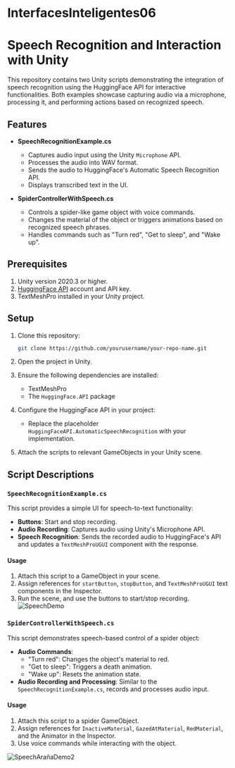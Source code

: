 # InterfacesInteligentes06

# Speech Recognition and Interaction with Unity

This repository contains two Unity scripts demonstrating the integration of speech recognition using the HuggingFace API for interactive functionalities. Both examples showcase capturing audio via a microphone, processing it, and performing actions based on recognized speech.

## Features

- **SpeechRecognitionExample.cs**
  - Captures audio input using the Unity `Microphone` API.
  - Processes the audio into WAV format.
  - Sends the audio to HuggingFace's Automatic Speech Recognition API.
  - Displays transcribed text in the UI.

- **SpiderControllerWithSpeech.cs**
  - Controls a spider-like game object with voice commands.
  - Changes the material of the object or triggers animations based on recognized speech phrases.
  - Handles commands such as "Turn red", "Get to sleep", and "Wake up".

## Prerequisites

1. Unity version 2020.3 or higher.
2. [HuggingFace API](https://huggingface.co/) account and API key.
3. TextMeshPro installed in your Unity project.

## Setup

1. Clone this repository:
   ```bash
   git clone https://github.com/yourusername/your-repo-name.git
   ```

2. Open the project in Unity.

3. Ensure the following dependencies are installed:
   - TextMeshPro
   - The `HuggingFace.API` package

4. Configure the HuggingFace API in your project:
   - Replace the placeholder `HuggingFaceAPI.AutomaticSpeechRecognition` with your implementation.

5. Attach the scripts to relevant GameObjects in your Unity scene.

## Script Descriptions

### `SpeechRecognitionExample.cs`
This script provides a simple UI for speech-to-text functionality:
- **Buttons**: Start and stop recording.
- **Audio Recording**: Captures audio using Unity's Microphone API.
- **Speech Recognition**: Sends the recorded audio to HuggingFace's API and updates a `TextMeshProUGUI` component with the response.

#### Usage
1. Attach this script to a GameObject in your scene.
2. Assign references for `startButton`, `stopButton`, and `TextMeshProUGUI` text components in the Inspector.
3. Run the scene, and use the buttons to start/stop recording.
![SpeechDemo](https://github.com/user-attachments/assets/7ac8f6b4-c83b-4f3d-a50f-ee8941c1794a)

### `SpiderControllerWithSpeech.cs`
This script demonstrates speech-based control of a spider object:
- **Audio Commands**:
  - "Turn red": Changes the object's material to red.
  - "Get to sleep": Triggers a death animation.
  - "Wake up": Resets the animation state.
- **Audio Recording and Processing**: Similar to the `SpeechRecognitionExample.cs`, records and processes audio input.

#### Usage
1. Attach this script to a spider GameObject.
2. Assign references for `InactiveMaterial`, `GazedAtMaterial`, `RedMaterial`, and the Animator in the Inspector.
3. Use voice commands while interacting with the object.

![SpeechArañaDemo2](https://github.com/user-attachments/assets/1729f9b0-3261-4d61-9143-219d4bb86393)

